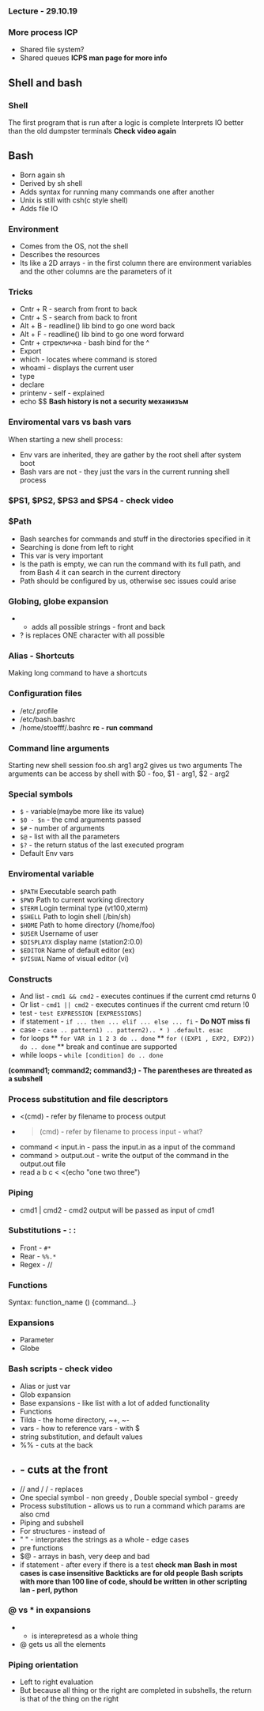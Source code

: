 ### Lecture - 29.10.19

### More process ICP
* Shared file system?
* Shared queues
**ICPS man page for more info**

## Shell and bash

### Shell
The first program that is run after a logic is complete
Interprets IO better than the old dumpster terminals
**Check video again**

## Bash
* Born again sh
* Derived by sh shell
* Adds syntax for running many commands one after another
* Unix is still with csh(c style shell)
* Adds file IO

### Environment
* Comes from the OS, not the shell
* Describes the resources
* Its like a 2D arrays - in the first column there are environment variables
and the other columns are the parameters of it

### Tricks
* Cntr + R - search from front to back
* Cntr + S - search from back to front
* Alt + B - readline() lib bind to go one word back
* Alt + F - readline() lib bind to go one word forward
* Cntr + стрекличка - bash bind for the ^
* Export
* which - locates where command is stored
* whoami - displays the current user
* type
* declare
* printenv - self - explained
* echo $$
**Bash history is not a security механизъм**

### Enviromental vars vs bash vars
When starting a new shell process:
* Env vars are inherited, they are gather by the root shell after system boot
* Bash vars are not - they just the vars in the current running shell process

### $PS1, $PS2, $PS3 and $PS4 - check video

### $Path
* Bash searches for commands and stuff in the directories specified in it
* Searching is done from left to right
* This var is very important
* Is the path is empty, we can run the command with its full path, and from
Bash 4 it can search in the current directory
* Path should be configured by us, otherwise sec issues could arise

### Globing, globe expansion
* * adds all possible strings - front and back  
* ? is replaces ONE character with all possible

### Alias - Shortcuts
Making long command to have a shortcuts

### Configuration files
* /etc/.profile
* /etc/bash.bashrc
* /home/stoefff/.bashrc
**rc - run command**


### Command line arguments
Starting new shell session foo.sh arg1 arg2 gives us two arguments
The arguments can be access by shell with $0 - foo, $1 - arg1, $2 - arg2

### Special symbols
* `$` - variable(maybe more like its value)
* `$0 - $n` - the cmd arguments passed
* `$#` - number of arguments
* `$@` - list with all the parameters
* `$?` - the return status of the last executed program
* Default Env vars

### Enviromental variable
* `$PATH` Executable search path
* `$PWD` Path to current working directory
* `$TERM` Login terminal type (vt100,xterm)
* `$SHELL` Path to login shell (/bin/sh)
* `$HOME` Path to home directory (/home/foo)
* `$USER` Username of user
* `$DISPLAYX` display name (station2:0.0)
* `$EDITOR` Name of default editor (ex)
* `$VISUAL` Name of visual editor (vi)

### Constructs
* And list  - `cmd1 && cmd2` - executes continues if the current cmd returns 0
* Or list - `cmd1 || cmd2` - executes continues if the current cmd return !0
* test - `test EXPRESSION [EXPRESSIONS]`
* if statement - `if ... then ... elif ... else ... fi` - **Do NOT miss fi**
* case - `case .. pattern1) .. pattern2).. * ) .default. esac`
* for loops
** `for VAR in 1 2 3 do .. done`
** `for ((EXP1 , EXP2, EXP2)) do .. done`
** break and continue are supported
* while loops - `while [condition] do .. done`

**(command1; command2; command3;) - The parentheses are threated as a subshell**

### Process substitution and file descriptors
* <(cmd) - refer by filename to process output
* >(cmd) - refer by filename to process input - what?
* command < input.in - pass the input.in as a input of the command
* command > output.out - write the output of the command in the output.out file
* read a b c < <(echo "one two three")

### Piping
* cmd1 | cmd2 - cmd2 output will be passed as input of cmd1

### Substitutions -  : :
* Front - `#*`
* Rear - `%%.*`
* Regex - //

### Functions
Syntax: function_name () {command...}

### Expansions
* Parameter
* Globe

### Bash scripts - check video
* Alias or just var
* Glob expansion
* Base expansions - like list with a lot of added functionality
* Functions
* Tilda - the home directory, ~+, ~-
* vars - how to reference vars - with $
* string substitution, and default values
* %% - cuts at the back
* ## - cuts at the front
* // and / / - replaces
* One special symbol - non greedy , Double special symbol - greedy
* Process substitution - allows us to run a command which params are also cmd
* Piping and subshell
* For structures - instead of
* " " - interprates the strings as a whole - edge cases
* pre functions
* $@ - arrays in bash, very deep and bad
* if statement - after every if there is a test **check man**
**Bash in most cases is case insensitive**
**Backticks are for old people**
**Bash scripts with more than 100 line of code, should be written in other
scripting lan - perl, python**


### @ vs * in expansions
* * is interepretesd as a whole thing
* @ gets us all the elements

### Piping orientation
* Left to right evaluation
* But because all thing or the right are completed in subshells, the return
is that of the thing on the right